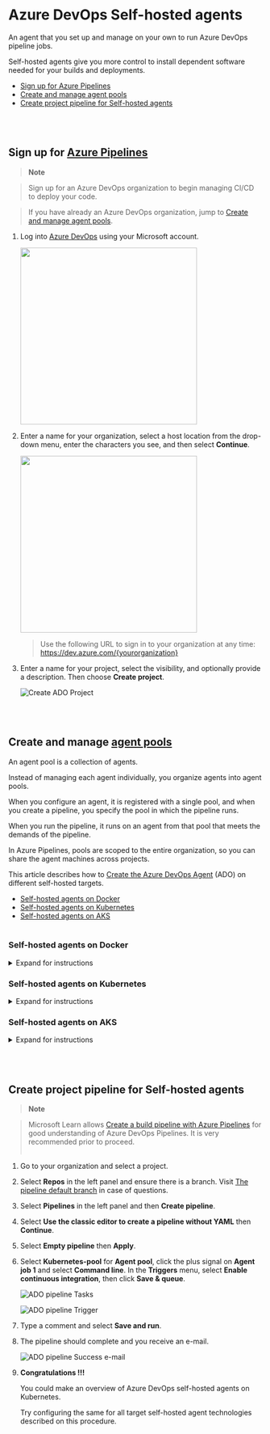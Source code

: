 # Azure DevOps Self-hosted agents

An agent that you set up and manage on your own to run Azure DevOps pipeline jobs.

Self-hosted agents give you more control to install dependent software needed for your builds and deployments.

- [Sign up for Azure Pipelines](#sign-up-for-azure-pipelines)
- [Create and manage agent pools](#create-and-manage-agent-pools)
- [Create project pipeline for Self-hosted agents](#create-project-pipeline-for-self-hosted-agents)

<br><br>
## Sign up for [Azure Pipelines](https://learn.microsoft.com/en-us/azure/devops/pipelines/get-started/pipelines-sign-up?view=azure-devops)

> **Note**

> Sign up for an Azure DevOps organization to begin managing CI/CD to deploy your code.

> If you have already an Azure DevOps organization, jump to [Create and manage agent pools](#create-and-manage-agent-pools).

1. Log into [Azure DevOps](https://dev.azure.com/) using your Microsoft account.

   <img src="./images/ado-microsoft_account.png" width="350">

2. Enter a name for your organization, select a host location from the drop-down menu, enter the characters you see, and then select **Continue**.

   <img src="./images/ado-organization.png" width="350">

   > Use the following URL to sign in to your organization at any time: https://dev.azure.com/{yourorganization}

3. Enter a name for your project, select the visibility, and optionally provide a description. Then choose **Create project**.

   ![Create ADO Project](/images/ado-create_project.png)


<br><br>
## Create and manage [agent pools](https://learn.microsoft.com/en-us/azure/devops/pipelines/agents/pools-queues?view=azure-devops&tabs=yaml%2Cbrowser#create-agent-pools)

An agent pool is a collection of agents.

Instead of managing each agent individually, you organize agents into agent pools.

When you configure an agent, it is registered with a single pool, and when you create a pipeline, you specify the pool in which the pipeline runs.

When you run the pipeline, it runs on an agent from that pool that meets the demands of the pipeline.

In Azure Pipelines, pools are scoped to the entire organization, so you can share the agent machines across projects.

This article describes how to [Create the Azure DevOps Agent](https://learn.microsoft.com/en-us/azure/devops/pipelines/agents/pools-queues?view=azure-devops&tabs=yaml%2Cbrowser#create-agent-pools) (ADO) on different self-hosted targets.

- [Self-hosted agents on Docker](#self-hosted-agents-on-docker)
- [Self-hosted agents on Kubernetes](#self-hosted-agents-on-kubernetes)
- [Self-hosted agents on AKS](#self-hosted-agents-on-aks)<br><br>

### Self-hosted agents on **Docker**

<details>
<summary>Expand for instructions</summary>

<br><br>

> **Note**

> To be successful and get the most of this section, you are encouraged to have the [Docker Runtime](https://docs.docker.com/docker-for-windows/install/) ready.

1. Go to your organization and select **Organization settings**.

   ![ADO Organization Settings](/images/ado-organization_settings.png)

2. Select **Agent pools** in the left panel under **Pipelines**.

   ![ADO Organization Settings Agent pools](/images/ado-organization_settings-agent_pools.png)

3. Select **Add pool**.

4. Select **Self-hosted** for **Pool type**, type **Docker-pool** as the **Name** of the agent pool and select **Create**.

   <img src="./images/docker-organization_settings-agent_pools-add.png" width="350">

5. Create in your machine a directory of your choice and navigate into it.

   > Example only.

   ![Doker dir](/images/docker-local_dir.png)

6. Save the following content to file **```Dockerfile```**.

   ```
   FROM ubuntu:20.04
   RUN DEBIAN_FRONTEND=noninteractive apt-get update
   RUN DEBIAN_FRONTEND=noninteractive apt-get upgrade -y

   RUN DEBIAN_FRONTEND=noninteractive apt-get install -y -qq --no-install-recommends \
       apt-transport-https \
       apt-utils \
       ca-certificates \
       curl \
       git \
       iputils-ping \
       jq \
       lsb-release \
       software-properties-common

   RUN curl -sL https://aka.ms/InstallAzureCLIDeb | bash

   # Can be 'linux-x64', 'linux-arm64', 'linux-arm', 'rhel.6-x64'.
   ENV TARGETARCH=linux-x64

   WORKDIR /azp

   COPY ./start.sh .
   RUN chmod +x start.sh

   ENTRYPOINT [ "./start.sh" ]
   ```

7. Save the following content to file **```start.sh```**.

   ```
   #!/bin/bash
   set -e

   if [ -z "$AZP_URL" ]; then
       echo 1>&2 "error: missing AZP_URL environment variable"
       exit 1
   fi

   if [ -z "$AZP_TOKEN_FILE" ]; then
       if [ -z "$AZP_TOKEN" ]; then
           echo 1>&2 "error: missing AZP_TOKEN environment variable"
           exit 1
       fi

       AZP_TOKEN_FILE=/azp/.token
       echo -n $AZP_TOKEN > "$AZP_TOKEN_FILE"
   fi

   unset AZP_TOKEN

   if [ -n "$AZP_WORK" ]; then
       mkdir -p "$AZP_WORK"
   fi

   export AGENT_ALLOW_RUNASROOT="1"

   cleanup() {
       if [ -e config.sh ]; then
           print_header "Cleanup. Removing Azure Pipelines agent..."

           # If the agent has some running jobs, the configuration removal process will fail.
           # So, give it some time to finish the job.
           while true; do
               ./config.sh remove --unattended --auth PAT --token $(cat "$AZP_TOKEN_FILE") && break

               echo "Retrying in 30 seconds..."
               sleep 30
           done
       fi
   }

   print_header() {
       lightcyan='\033[1;36m'
       nocolor='\033[0m'
       echo -e "${lightcyan}$1${nocolor}"
   }

   # Let the agent ignore the token env variables
   export VSO_AGENT_IGNORE=AZP_TOKEN,AZP_TOKEN_FILE

   print_header "1. Determining matching Azure Pipelines agent..."

   AZP_AGENT_PACKAGES=$(curl -LsS \
       -u user:$(cat "$AZP_TOKEN_FILE") \
       -H 'Accept:application/json;' \
       "$AZP_URL/_apis/distributedtask/packages/agent?platform=$TARGETARCH&top=1")

   AZP_AGENT_PACKAGE_LATEST_URL=$(echo "$AZP_AGENT_PACKAGES" | jq -r '.value[0].downloadUrl')

   if [ -z "$AZP_AGENT_PACKAGE_LATEST_URL" -o "$AZP_AGENT_PACKAGE_LATEST_URL" == "null" ]; then
       echo 1>&2 "error: could not determine a matching Azure Pipelines agent"
       echo 1>&2 "check that account '$AZP_URL' is correct and the token is valid for that account"
       exit 1
   fi

   print_header "2. Downloading and extracting Azure Pipelines agent..."

   curl -LsS $AZP_AGENT_PACKAGE_LATEST_URL | tar -xz & wait $!

   source ./env.sh

   print_header "3. Configuring Azure Pipelines agent..."

   ./config.sh --unattended \
       --agent "${AZP_AGENT_NAME:-$(hostname)}" \
       --url "$AZP_URL" \
       --auth PAT \
       --token $(cat "$AZP_TOKEN_FILE") \
       --pool "${AZP_POOL:-Default}" \
       --work "${AZP_WORK:-_work}" \
       --replace \
       --acceptTeeEula & wait $!

   print_header "4. Running Azure Pipelines agent..."

   trap 'cleanup; exit 0' EXIT
   trap 'cleanup; exit 130' INT
   trap 'cleanup; exit 143' TERM

   chmod +x ./run-docker.sh

   # To be aware of TERM and INT signals call run.sh
   # Running it with the --once flag at the end will shut down the agent after the build is executed
   ./run-docker.sh "$@" & wait $!
   ```

8. Build the container and push it into a Container Registry repository of your choice.

   ```console
   docker build -t kledsonhugo/adoagent:latest .
   docker push kledsonhugo/adoagent:latest
   ```

   > **Warning**

   > Replace ```kledsonhugo``` by your Container Registry account.

9. Run the container.

   ```console
   docker run \
       -e AZP_URL=$AZP_URL \
       -e AZP_TOKEN=$AZP_TOKEN \
       -e AZP_POOL=Docker-pool \
       kledsonhugo/adoagent:latest
   ```

   > **Warning**

   > Replace ```$AZP_URL``` and ```$AZP_TOKEN``` with your ADO url and token.

   > Also replace ```kledsonhugo``` by your Container Registry account.

   | Env Var | Description |
   |----------|---------------|
   | `AZP_URL` | The URL of the Azure DevOps or Azure DevOps Server instance. |
   | `AZP_TOKEN` | [Personal Access Token](https://learn.microsoft.com/en-us/azure/devops/organizations/accounts/use-personal-access-tokens-to-authenticate?view=azure-devops&amp%3Btabs=Windows&tabs=Windows) (PAT) with Agent Pools (read, manage) scope, created by a user who has permission to configure agents, at AZP_URL. |

10. Go to your **Organization settings**, select **Agent pools** and select **Docker-pool**.

11. You should now see your Docker containers connected in the **Agents** menu.

    ![ADO agent pool with connected agent](/images/docker-agents_connected.png)

    > **Note**

    > You can run multiple containers in paralel as you want. In the picture there are 2 running as example.

</details>

### Self-hosted agents on **Kubernetes**

<details>
<summary>Expand for instructions</summary>

<br><br>

> **Note**

> A [Kubernetes](https://kubernetes.io/docs/tasks/tools/) active software is required to perform this setion.

1. Go to your organization and select **Organization settings**.

   ![ADO Organization Settings](/images/ado-organization_settings.png)

2. Select **Agent pools** in the left panel under **Pipelines**.

   ![ADO Organization Settings Agent pools](/images/ado-organization_settings-agent_pools.png)

3. Select **Add pool**.

4. Select **Self-hosted** for **Pool type**, type **Kubernetes-pool** as the **Name** of the agent pool and select **Create**.

   <img src="./images/kubernetes-organization_settings-agent_pools-add.png" width="350">

5. Create in your machine a directory of your choice and navigate into it.

   > Example only.

   ![Doker dir](/images/kubernetes-local_dir.png)

6. Save the following content to file **```Dockerfile```**.

   ```
   FROM ubuntu:20.04
   RUN DEBIAN_FRONTEND=noninteractive apt-get update
   RUN DEBIAN_FRONTEND=noninteractive apt-get upgrade -y

   RUN DEBIAN_FRONTEND=noninteractive apt-get install -y -qq --no-install-recommends \
       apt-transport-https \
       apt-utils \
       ca-certificates \
       curl \
       git \
       iputils-ping \
       jq \
       lsb-release \
       software-properties-common

   RUN curl -sL https://aka.ms/InstallAzureCLIDeb | bash

   # Can be 'linux-x64', 'linux-arm64', 'linux-arm', 'rhel.6-x64'.
   ENV TARGETARCH=linux-x64

   WORKDIR /azp

   COPY ./start.sh .
   RUN chmod +x start.sh

   ENTRYPOINT [ "./start.sh" ]
   ```

7. Save the following content to file **```start.sh```**.

   ```
   #!/bin/bash
   set -e

   if [ -z "$AZP_URL" ]; then
       echo 1>&2 "error: missing AZP_URL environment variable"
       exit 1
   fi

   if [ -z "$AZP_TOKEN_FILE" ]; then
       if [ -z "$AZP_TOKEN" ]; then
           echo 1>&2 "error: missing AZP_TOKEN environment variable"
           exit 1
       fi

       AZP_TOKEN_FILE=/azp/.token
       echo -n $AZP_TOKEN > "$AZP_TOKEN_FILE"
   fi

   unset AZP_TOKEN

   if [ -n "$AZP_WORK" ]; then
       mkdir -p "$AZP_WORK"
   fi

   export AGENT_ALLOW_RUNASROOT="1"

   cleanup() {
       if [ -e config.sh ]; then
           print_header "Cleanup. Removing Azure Pipelines agent..."

           # If the agent has some running jobs, the configuration removal process will fail.
           # So, give it some time to finish the job.
           while true; do
               ./config.sh remove --unattended --auth PAT --token $(cat "$AZP_TOKEN_FILE") && break

               echo "Retrying in 30 seconds..."
               sleep 30
           done
       fi
   }

   print_header() {
       lightcyan='\033[1;36m'
       nocolor='\033[0m'
       echo -e "${lightcyan}$1${nocolor}"
   }

   # Let the agent ignore the token env variables
   export VSO_AGENT_IGNORE=AZP_TOKEN,AZP_TOKEN_FILE

   print_header "1. Determining matching Azure Pipelines agent..."

   AZP_AGENT_PACKAGES=$(curl -LsS \
       -u user:$(cat "$AZP_TOKEN_FILE") \
       -H 'Accept:application/json;' \
       "$AZP_URL/_apis/distributedtask/packages/agent?platform=$TARGETARCH&top=1")

   AZP_AGENT_PACKAGE_LATEST_URL=$(echo "$AZP_AGENT_PACKAGES" | jq -r '.value[0].downloadUrl')

   if [ -z "$AZP_AGENT_PACKAGE_LATEST_URL" -o "$AZP_AGENT_PACKAGE_LATEST_URL" == "null" ]; then
       echo 1>&2 "error: could not determine a matching Azure Pipelines agent"
       echo 1>&2 "check that account '$AZP_URL' is correct and the token is valid for that account"
       exit 1
   fi

   print_header "2. Downloading and extracting Azure Pipelines agent..."

   curl -LsS $AZP_AGENT_PACKAGE_LATEST_URL | tar -xz & wait $!

   source ./env.sh

   print_header "3. Configuring Azure Pipelines agent..."

   ./config.sh --unattended \
       --agent "${AZP_AGENT_NAME:-$(hostname)}" \
       --url "$AZP_URL" \
       --auth PAT \
       --token $(cat "$AZP_TOKEN_FILE") \
       --pool "${AZP_POOL:-Default}" \
       --work "${AZP_WORK:-_work}" \
       --replace \
       --acceptTeeEula & wait $!

   print_header "4. Running Azure Pipelines agent..."

   trap 'cleanup; exit 0' EXIT
   trap 'cleanup; exit 130' INT
   trap 'cleanup; exit 143' TERM

   chmod +x ./run-docker.sh

   # To be aware of TERM and INT signals call run.sh
   # Running it with the --once flag at the end will shut down the agent after the build is executed
   ./run-docker.sh "$@" & wait $!
   ```

8. Build the container and push it into a Container Registry repository of your choice.

   ```console
   docker build -t kledsonhugo/adoagent:latest .
   docker push kledsonhugo/adoagent:latest
   ```

   > **Warning**

   > Replace ```kledsonhugo``` by your Container Registry account.

9. Save the following content to file **```deployment.yml```**.

   ```
   apiVersion: apps/v1
   kind: Deployment
   metadata:
   name: adoagent-deployment
   spec:
   selector:
       matchLabels:
       app: adoagent
   replicas: 2
   template:
       metadata:
       labels:
           app: adoagent
       spec:
       containers:
       - name: adoagent
           image: kledsonhugo/adoagent:latest
           env:
           - name: AZP_URL
             value: https://dev.azure.com/csu-csa-appinnovation
           - name: AZP_TOKEN
             value: XXXXXXXXXXXXXXXXXXXXXXXXXXXXX
           - name: AZP_POOL
             value: Kubernetes-pool
   ```

   > **Warning**

   > You need replace values for vars ```AZP_URL``` and ```AZP_TOKEN``` with your ADO url and token.

   > Replace ```kledsonhugo``` by your Container Registry account.

   | Env Var | Description |
   |----------|---------------|
   | `AZP_URL` | The URL of the Azure DevOps or Azure DevOps Server instance. |
   | `AZP_TOKEN` | [Personal Access Token](https://learn.microsoft.com/en-us/azure/devops/organizations/accounts/use-personal-access-tokens-to-authenticate?view=azure-devops&amp%3Btabs=Windows&tabs=Windows) (PAT) with Agent Pools (read, manage) scope, created by a user who has permission to configure agents, at AZP_URL. |

10. Deploy the Kubernetes pods.

    ```console
    kubectl apply -f deployment.yml
    ```

11. Validate if the Kubernetes pods are running with command ```kubectl get pods -o wide```.

    ![ADO agent running](/images/kubernetes-pods_running.png)

12. Go to your **Organization settings**, select **Agent pools** and select **Kubernetes-pool**.

13. You should now see your Kubernetes pods connected in the **Agents** menu.

    ![ADO agent connected](/images/kubernetes-agents_connected.png)

    > **Note**

    > You can run multiple pods as you want. In the picture there are 2 online as example only.

</details>

### Self-hosted agents on **AKS**

<details>
<summary>Expand for instructions</summary>

<br><br>

> **Note**

> The [Azure Command-Line Interface (CLI)](https://learn.microsoft.com/en-us/cli/azure/what-is-azure-cli) is required to perform this section, unless you choose Azure Cloud Shell.

1. Go to your organization and select **Organization settings**.

   ![ADO Organization Settings](/images/ado-organization_settings.png)

2. Select **Agent pools** in the left panel under **Pipelines**.

   ![ADO Organization Settings Agent pools](/images/ado-organization_settings-agent_pools.png)

3. Select **Add pool**.

4. Select **Self-hosted** for **Pool type**, type **AKS-pool** as the **Name** of the agent pool and select **Create**.

   <img src="./images/aks-organization_settings-agent_pools-add.png" width="350">

5. Create in your machine a directory of your choice and navigate into it.

   > Example only.

   ![Doker dir](/images/aks-local_dir.png)

6. Save the following content to file **```Dockerfile```**.

   ```
   FROM ubuntu:20.04
   RUN DEBIAN_FRONTEND=noninteractive apt-get update
   RUN DEBIAN_FRONTEND=noninteractive apt-get upgrade -y

   RUN DEBIAN_FRONTEND=noninteractive apt-get install -y -qq --no-install-recommends \
       apt-transport-https \
       apt-utils \
       ca-certificates \
       curl \
       git \
       iputils-ping \
       jq \
       lsb-release \
       software-properties-common

   RUN curl -sL https://aka.ms/InstallAzureCLIDeb | bash

   # Can be 'linux-x64', 'linux-arm64', 'linux-arm', 'rhel.6-x64'.
   ENV TARGETARCH=linux-x64

   WORKDIR /azp

   COPY ./start.sh .
   RUN chmod +x start.sh

   ENTRYPOINT [ "./start.sh" ]
   ```

7. Save the following content to file **```start.sh```**.

   ```
   #!/bin/bash
   set -e

   if [ -z "$AZP_URL" ]; then
       echo 1>&2 "error: missing AZP_URL environment variable"
       exit 1
   fi

   if [ -z "$AZP_TOKEN_FILE" ]; then
       if [ -z "$AZP_TOKEN" ]; then
           echo 1>&2 "error: missing AZP_TOKEN environment variable"
           exit 1
       fi

       AZP_TOKEN_FILE=/azp/.token
       echo -n $AZP_TOKEN > "$AZP_TOKEN_FILE"
   fi

   unset AZP_TOKEN

   if [ -n "$AZP_WORK" ]; then
       mkdir -p "$AZP_WORK"
   fi

   export AGENT_ALLOW_RUNASROOT="1"

   cleanup() {
       if [ -e config.sh ]; then
           print_header "Cleanup. Removing Azure Pipelines agent..."

           # If the agent has some running jobs, the configuration removal process will fail.
           # So, give it some time to finish the job.
           while true; do
           ./config.sh remove --unattended --auth PAT --token $(cat "$AZP_TOKEN_FILE") && break

           echo "Retrying in 30 seconds..."
           sleep 30
           done
       fi
   }

   print_header() {
       lightcyan='\033[1;36m'
       nocolor='\033[0m'
       echo -e "${lightcyan}$1${nocolor}"
   }

   # Let the agent ignore the token env variables
   export VSO_AGENT_IGNORE=AZP_TOKEN,AZP_TOKEN_FILE

   print_header "1. Determining matching Azure Pipelines agent..."

   AZP_AGENT_PACKAGES=$(curl -LsS \
       -u user:$(cat "$AZP_TOKEN_FILE") \
       -H 'Accept:application/json;' \
       "$AZP_URL/_apis/distributedtask/packages/agent?platform=$TARGETARCH&top=1")

   AZP_AGENT_PACKAGE_LATEST_URL=$(echo "$AZP_AGENT_PACKAGES" | jq -r '.value[0].downloadUrl')

   if [ -z "$AZP_AGENT_PACKAGE_LATEST_URL" -o "$AZP_AGENT_PACKAGE_LATEST_URL" == "null" ]; then
       echo 1>&2 "error: could not determine a matching Azure Pipelines agent"
       echo 1>&2 "check that account '$AZP_URL' is correct and the token is valid for that account"
       exit 1
   fi

   print_header "2. Downloading and extracting Azure Pipelines agent..."

   curl -LsS $AZP_AGENT_PACKAGE_LATEST_URL | tar -xz & wait $!

   source ./env.sh

   print_header "3. Configuring Azure Pipelines agent..."

   ./config.sh --unattended \
       --agent "${AZP_AGENT_NAME:-$(hostname)}" \
       --url "$AZP_URL" \
       --auth PAT \
       --token $(cat "$AZP_TOKEN_FILE") \
       --pool "${AZP_POOL:-Default}" \
       --work "${AZP_WORK:-_work}" \
       --replace \
       --acceptTeeEula & wait $!

   print_header "4. Running Azure Pipelines agent..."

   trap 'cleanup; exit 0' EXIT
   trap 'cleanup; exit 130' INT
   trap 'cleanup; exit 143' TERM

   chmod +x ./run-docker.sh

   # To be aware of TERM and INT signals call run.sh
   # Running it with the --once flag at the end will shut down the agent after the build is executed
   ./run-docker.sh "$@" & wait $!
   ```

8. Deploy and configure Azure Kubernetes Service (AKS).

   > **Note**

   > Follow the steps in [Quickstart: Deploy an Azure Kubernetes Service (AKS) cluster](https://learn.microsoft.com/en-us/azure/container-registry/container-registry-get-started-portal).

9. Deploy and configure Azure Container Registry.

   > **Note**

   > Follow the steps in [Quickstart: Create an Azure container registry](https://learn.microsoft.com/en-us/azure/container-registry/container-registry-get-started-portal).

   > After this, you can push and pull containers from Azure Container Registry.

10. Build the container and push it into a Container Registry repository of your choice.

    ```console
    docker build -t akspoolacr.azurecr.io/adoagent:latest .
    docker push akspoolacr.azurecr.io/adoagent:latest
    ```

    > **Warning**

    > Replace ```akspoolacr.azurecr.io``` by your Container Registry account and ensure you are logged to the Container registry.

11. Save the following content to file **```deployment.yml```**.

    ```
    apiVersion: apps/v1
    kind: Deployment
    metadata:
    name: adoagent-deployment
    spec:
    selector:
        matchLabels:
        app: adoagent
    replicas: 2
    template:
        metadata:
        labels:
            app: adoagent
        spec:
        containers:
        - name: adoagent
            image: akspoolacr.azurecr.io/adoagent:latest
            env:
            - name: AZP_URL
              value: https://dev.azure.com/csu-csa-appinnovation
            - name: AZP_TOKEN
              value: XXXXXXXXXXXXXXXXXXXXXXXXXXXXX
            - name: AZP_POOL
              value: AKS-pool
    ```

    > **Warning**

    > You need replace values for vars ```AZP_URL``` and ```AZP_TOKEN``` with your ADO url and token.

    > Replace ```akspoolacr.azurecr.io``` by your Container Registry account.

    | Env Var | Description |
    |----------|---------------|
    | `AZP_URL` | The URL of the Azure DevOps or Azure DevOps Server instance. |
    | `AZP_TOKEN` | [Personal Access Token](https://learn.microsoft.com/en-us/azure/devops/organizations/accounts/use-personal-access-tokens-to-authenticate?view=azure-devops&amp%3Btabs=Windows&tabs=Windows) (PAT) with Agent Pools (read, manage) scope, created by a user who has permission to configure agents, at AZP_URL. |

12. Connect to your AKS cluster.

    ```console
    az account set --subscription $AZ_SUBSCRIPTION_ID
    az aks get-credentials --resource-group $AZ_AKS_CLUSTER --name $AZ_AKS_CLUSTER
    ```

    > **Warning**

    > You need replace ```$AZ_SUBSCRIPTION_ID```, ```$AZ_AKS_CLUSTER```  and ```$AZ_AKS_CLUSTER``` with your proper values.

13. Deploy the AKS pods.

    ```console
    kubectl apply -f deployment.yml
    ```

14. Validate if the AKS pods are running with command ```kubectl get pods -o wide```.

    ![ADO agent running](/images/aks-pods_running.png)

15. Go to your **Organization settings**, select **Agent pools** and select **AKS-pool**.

16. You should now see your AKS pods connected in the **Agents** menu.

    ![ADO agent connected](/images/aks-agents_connected.png)

    > **Note**

    > You can run multiple pods as you want. In the picture there are 2 online as example only.

</details>

<br><br>
## Create project pipeline for Self-hosted agents

> **Note**

> Microsoft Learn allows [Create a build pipeline with Azure Pipelines](https://learn.microsoft.com/en-us/training/modules/create-a-build-pipeline/?view=azure-devops) for good understanding of Azure DevOps Pipelines. It is very recommended prior to proceed.<br><br>

1. Go to your organization and select a project.

2. Select **Repos** in the left panel and ensure there is a branch. Visit [The pipeline default branch](https://learn.microsoft.com/en-us/azure/devops/pipelines/process/pipeline-default-branch?view=azure-devops) in case of questions.

3. Select **Pipelines** in the left panel and then **Create pipeline**.

4. Select **Use the classic editor to create a pipeline without YAML** then **Continue**.

5. Select **Empty pipeline** then **Apply**.

6. Select **Kubernetes-pool** for **Agent pool**, click the plus signal on **Agent job 1** and select **Command line**. In the **Triggers** menu, select **Enable continuous integration**, then click **Save & queue**.

   ![ADO pipeline Tasks](/images/ado-pipeline-tasks.png)

   ![ADO pipeline Trigger](/images/ado-pipeline-trigger.png)

7. Type a comment and select **Save and run**.

8. The pipeline should complete and you receive an e-mail.

   ![ADO pipeline Success e-mail](/images/ado-pipeline-success_email.png)

9. **Congratulations !!!**

   You could make an overview of Azure DevOps self-hosted agents on Kubernetes.
   
   Try configuring the same for all target self-hosted agent technologies described on this procedure.